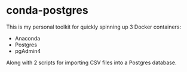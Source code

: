 # conda-postgres

This is my personal toolkit for quickly spinning up 3 Docker containers:
- Anaconda
- Postgres
- pgAdmin4

Along with 2 scripts for importing CSV files into a Postgres database.